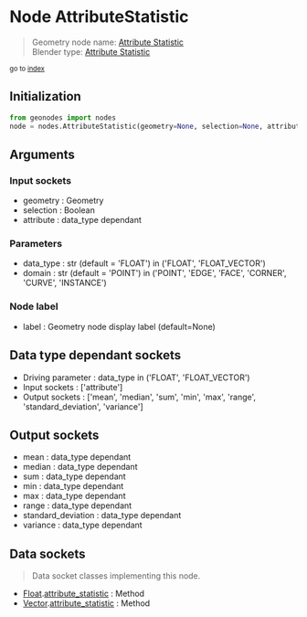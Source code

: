 
# Node AttributeStatistic

> Geometry node name: [Attribute Statistic](https://docs.blender.org/manual/en/latest/modeling/geometry_nodes/attribute/attribute_statistic.html)<br>
  Blender type: [Attribute Statistic](https://docs.blender.org/api/current/bpy.types.GeometryNodeAttributeStatistic.html)
  
<sub>go to [index](/docs/index.md)</sub>

## Initialization

```python
from geonodes import nodes
node = nodes.AttributeStatistic(geometry=None, selection=None, attribute=None, data_type='FLOAT', domain='POINT', label=None)
```



## Arguments


### Input sockets

- geometry : Geometry
- selection : Boolean
- attribute : data_type dependant

### Parameters

- data_type : str (default = 'FLOAT') in ('FLOAT', 'FLOAT_VECTOR')
- domain : str (default = 'POINT') in ('POINT', 'EDGE', 'FACE', 'CORNER', 'CURVE', 'INSTANCE')

### Node label

- label : Geometry node display label (default=None)

## Data type dependant sockets

- Driving parameter : data_type in ('FLOAT', 'FLOAT_VECTOR')
- Input sockets  : ['attribute']
- Output sockets : ['mean', 'median', 'sum', 'min', 'max', 'range', 'standard_deviation', 'variance']   
  
  

## Output sockets

- mean : data_type dependant
- median : data_type dependant
- sum : data_type dependant
- min : data_type dependant
- max : data_type dependant
- range : data_type dependant
- standard_deviation : data_type dependant
- variance : data_type dependant

## Data sockets

> Data socket classes implementing this node.
  
  
- [Float](/docs/sockets/Float.md).[attribute_statistic](/docs/sockets/Float.md#attribute_statistic) : Method
- [Vector](/docs/sockets/Vector.md).[attribute_statistic](/docs/sockets/Vector.md#attribute_statistic) : Method
  
